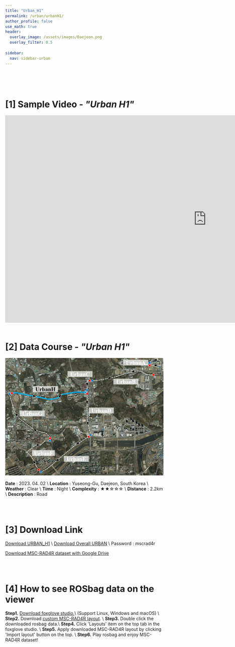 ```yaml
---
title: "Urban_H1"
permalink: /urban/urbanH1/
author_profile: false
use_math: true
header:
  overlay_image: /assets/images/Daejeon.png
  overlay_filter: 0.5

sidebar:
  nav: sidebar-urban
---
```


<br/>
<br/>
<br/>



# [1] Sample Video - *"Urban H1"*

<iframe width="1280" height="660" src="https://www.youtube.com/embed/OzHiP6u3GPQ" title="URBAN A1" frameborder="0" allow="accelerometer; autoplay; clipboard-write; encrypted-media; gyroscope; picture-in-picture; web-share" allowfullscreen></iframe>

<br/>
<br/>

# [2] Data Course - *"Urban H1"*
<!-- ![ ](https://drive.google.com/uc?id=1Twg3o90xDSs7KAHMt7IWAgHhy5o_A_ui) -->
![ ](/assets/images_gitblog/Course_URBAN_H.PNG)

**Date** : 2023. 04. 02 \\
**Location** : Yuseong-Gu, Daejeon, South Korea \\
**Weather** : Clear     \\
**Time** : Night        \\
**Complexity** : ★★☆☆☆  \\
**Distance** : 2.2km    \\
**Description** : Road


<br/>
<br/>


# [3] Download Link
[Download URBAN_H1](http://gofile.me/70cMI/Y4AfW2EKb) \\
[Download Overall URBAN](http://gofile.me/70cMI/UAkqTVJxK) \\
Password : mscrad4r 

[Download MSC-RAD4R dataset with Google Drive](https://drive.google.com/drive/folders/1wCoiC4WzlgyLCSZMaYEdFcTqjOc0IkGQ?usp=drive_link)





<br/>
<br/>


# [4] How to see ROSbag data on the viewer
**Step1.** [Download foxglove studio.](https://foxglove.dev/)\\
(Support Linux, Windows and macOS) \\
**Step2.** Download [custom MSC-RAD4R layout](http://gofile.me/70cMI/IrAjZ6S4M). \\
**Step3.** Double click the downloaded rosbag data.\\
**Step4.** Click 'Layouts' item on the top tab in the foxglove studio. \\
**Step5.** Apply downloaded MSC-RAD4R layout by clicking 'Import layout' button on the top. \\
**Step6.** Play rosbag and enjoy MSC-RAD4R dataset!
<br/>
<br/>



